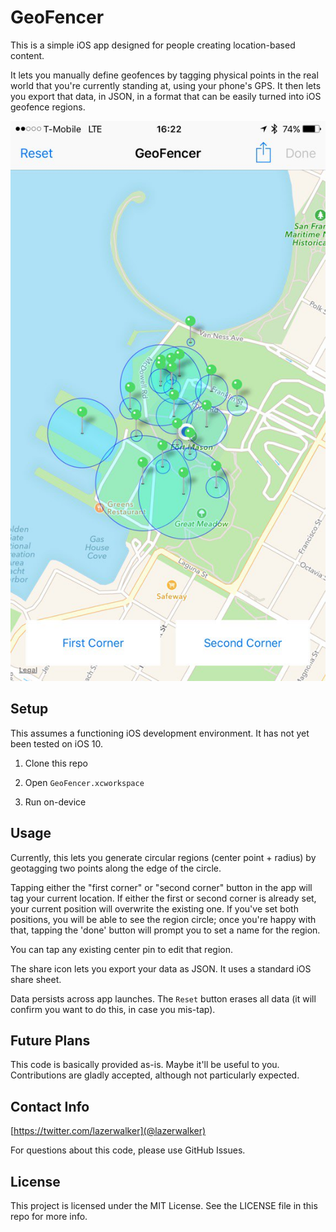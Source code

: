 # GeoFencer

This is a simple iOS app designed for people creating location-based content.

It lets you manually define geofences by tagging physical points in the real world that you're currently standing at, using your phone's GPS. It then lets you export that data, in JSON, in a format that can be easily turned into iOS geofence regions.

![screenshot](screenshot.jpg)


## Setup

This assumes a functioning iOS development environment. It has not yet been tested on iOS 10.

1. Clone this repo

2. Open `GeoFencer.xcworkspace`

3. Run on-device


## Usage

Currently, this lets you generate circular regions (center point + radius) by geotagging two points along the edge of the circle. 

Tapping either the "first corner" or "second corner" button in the app will tag your current location. If either the first or second corner is already set, your current position will overwrite the existing one. If you've set both positions, you will be able to see the region circle; once you're happy with that, tapping the 'done' button will prompt you to set a name for the region.

You can tap any existing center pin to edit that region.

The share icon lets you export your data as JSON. It uses a standard iOS share sheet.

Data persists across app launches. The `Reset` button erases all data (it will confirm you want to do this, in case you mis-tap).


## Future Plans

This code is basically provided as-is. Maybe it'll be useful to you. Contributions are gladly accepted, although not particularly expected.


## Contact Info

[https://twitter.com/lazerwalker](@lazerwalker)

For questions about this code, please use GitHub Issues.

## License

This project is licensed under the MIT License. See the LICENSE file in this repo for more info.